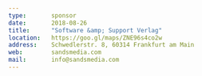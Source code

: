 ```yaml
---
type:       sponsor
date:       2018-08-26
title:      "Software &amp; Support Verlag"
location:   https://goo.gl/maps/ZNE96s4co2w
address:    Schwedlerstr. 8, 60314 Frankfurt am Main
web:        sandsmedia.com
mail:       info@sandsmedia.com
---
```

